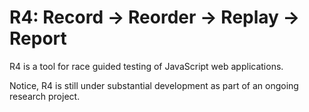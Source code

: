 
R4: Record -> Reorder -> Replay -> Report
=========================================

R4 is a tool for race guided testing of JavaScript web applications.

Notice, R4 is still under substantial development as part of an ongoing research project.

